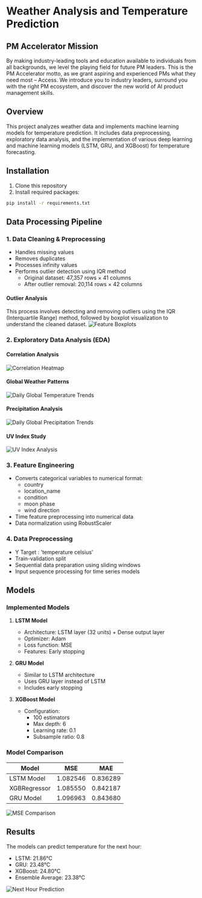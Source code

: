 # Weather Analysis and Temperature Prediction

## PM Accelerator Mission
By making industry-leading tools and education available to individuals from all backgrounds, we level the playing field for future PM leaders. This is the PM Accelerator motto, as we grant aspiring and experienced PMs what they need most – Access. We introduce you to industry leaders, surround you with the right PM ecosystem, and discover the new world of AI product management skills.

## Overview
This project analyzes weather data and implements machine learning models for temperature prediction. It includes data preprocessing, exploratory data analysis, and the implementation of various deep learning and machine learning models (LSTM, GRU, and XGBoost) for temperature forecasting.

## Installation
1. Clone this repository
2. Install required packages:
```bash
pip install -r requirements.txt
```

## Data Processing Pipeline

### 1. Data Cleaning & Preprocessing
- Handles missing values
- Removes duplicates
- Processes infinity values
- Performs outlier detection using IQR method
  - Original dataset: 47,357 rows × 41 columns
  - After outlier removal: 20,114 rows × 42 columns

#### Outlier Analysis
This process involves detecting and removing outliers using the IQR (Interquartile Range) method, followed by boxplot visualization to understand the cleaned dataset.
![Feature Boxplots](./output/visuals/features_boxplot.png)

### 2. Exploratory Data Analysis (EDA)

#### Correlation Analysis
![Correlation Heatmap](./output/visuals/corr_heatmap.png)

#### Global Weather Patterns
![Daily Global Temperature Trends](./output/visuals/daily_global_precipitation_trends.png)

#### Precipitation Analysis
![Daily Global Precipitation Trends](./output/visuals/daily_global_precipitation_trends.png)

#### UV Index Study
![UV Index Analysis](./output/visuals/UV_index.png)

### 3. Feature Engineering
- Converts categorical variables to numerical format:
  - country
  - location_name
  - condition
  - moon phase
  - wind direction
- Time feature preprocessing into numerical data
- Data normalization using RobustScaler

### 4. Data Preprocessing
- Y Target : 'temperature celsius'
- Train-validation split
- Sequential data preparation using sliding windows
- Input sequence processing for time series models

## Models

### Implemented Models
1. **LSTM Model**
   - Architecture: LSTM layer (32 units) + Dense output layer
   - Optimizer: Adam
   - Loss function: MSE
   - Features: Early stopping

2. **GRU Model**
   - Similar to LSTM architecture
   - Uses GRU layer instead of LSTM
   - Includes early stopping

3. **XGBoost Model**
   - Configuration:
     - 100 estimators
     - Max depth: 6
     - Learning rate: 0.1
     - Subsample ratio: 0.8

### Model Comparison
| Model       | MSE      | MAE      |
|-------------|----------|----------|
| LSTM Model  | 1.082546 | 0.836289 |
| XGBRegressor| 1.085550 | 0.842187 |
| GRU Model   | 1.096963 | 0.843680 |

![MSE Comparison](./output/visuals/mse_comparison.png)

## Results
The models can predict temperature for the next hour:
- LSTM: 21.86°C
- GRU: 23.48°C
- XGBoost: 24.80°C
- Ensemble Average: 23.38°C

![Next Hour Prediction](./output/visuals/prediction_next_hour.png)